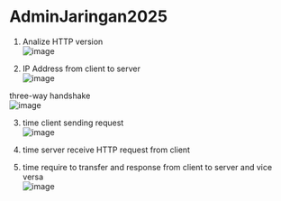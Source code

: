 # AdminJaringan2025

1. Analize HTTP version <br>
![image](https://github.com/user-attachments/assets/044ed21b-7d72-4f6a-82e1-997752c53fd5)

2. IP Address from client to server <br>
![image](https://github.com/user-attachments/assets/a8d48443-4b3d-4e6a-9719-6a83ef691914)

three-way handshake <br>
![image](https://github.com/user-attachments/assets/815cc70d-2df7-4fa0-ba38-d835e75ed692)


3. time client sending request <br>
![image](https://github.com/user-attachments/assets/d0736592-6924-429b-9520-c94b56f3e226)

4. time server receive HTTP request from client


5. time require to transfer and response from client to server and vice versa <br>
![image](https://github.com/user-attachments/assets/6b06987d-460e-40dc-91f3-6cdcdbd700b4)



